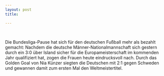```yaml
---
layout: post
title:  

---
```


 

Die Bundesliga-Pause hat sich für den deutschen Fußball mehr als bezahlt gemacht: Nachdem die deutsche Männer-Nationalmannschaft sich gestern durch ein 3:0 über Island sicher für die Europameisterschaft im kommenden Jahr qualifiziert hat, zogen die Frauen heute eindrucksvoll nach. Durch das Golden Goal von Nia Künzer siegten die Deutschen mit 2:1 gegen Schweden und gewannen damit zum ersten Mal den Weltmeistertitel.
